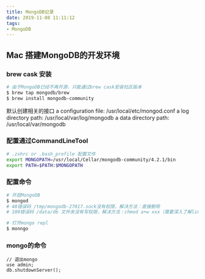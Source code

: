 ```yaml
---
title: MongoDB记录
date: 2019-11-08 11:11:12
tags: 
- MongoDB
---
```


## Mac 搭建MongoDB的开发环境

### brew cask 安装

``` bash
# 由于MongoDB已经不再开源，只能通过brew cask安装社区版本
$ brew tap mongodb/brew
$ brew install mongodb-community
```
默认创建相关的接口
a configuration file: /usr/local/etc/mongod.conf
a log directory path: /usr/local/var/log/mongodb
a data directory path: /usr/local/var/mongodb

### 配置通过CommandLineTool

``` sh
# .zshrc or .bash_profile 配置文件
export MONGOPATH=/usr/local/Cellar/mongodb-community/4.2.1/bin
export PATH=$PATH:$MONGOPATH
```

### 配置命令

``` sh
# 开启MongoDB
$ mongod 
# 48错误码 /tmp/mongodb-27017.sock没有权限，解决方法：直接删除
# 100错误码 /data/db 文件夹没有写权限，解决方法：chmod a+w xxx（需要深入了解linux/unix文件权限了）

# 打开mongo repl
$ monngo
```

### mongo的命令
``` 
// 退出mongo
use admin;
db.shutdownServer();


```





